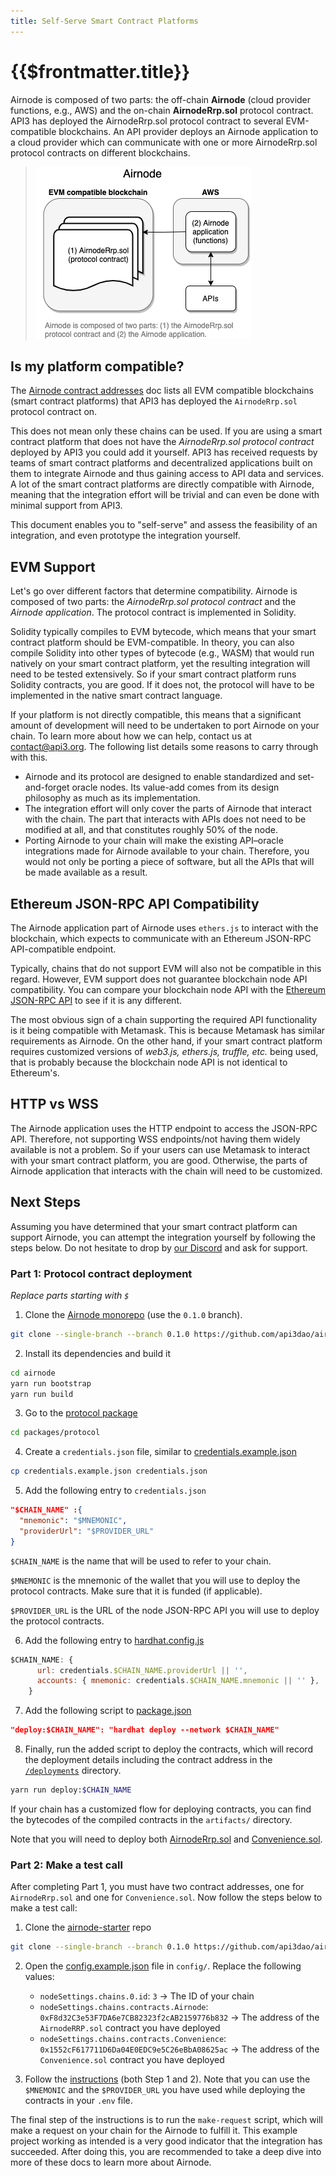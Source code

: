 ```yaml
---
title: Self-Serve Smart Contract Platforms
---
```


# {{$frontmatter.title}}

<TocHeader />
<TOC class="table-of-contents" :include-level="[2,3]" />

Airnode is composed of two parts: the off-chain **Airnode** (cloud provider functions, e.g., AWS) and the on-chain **AirnodeRrp.sol** protocol contract. API3 has deployed the AirnodeRrp.sol protocol contract to several EVM-compatible blockchains. An API provider deploys an Airnode application to a cloud provider which can communicate with one or more AirnodeRrp.sol protocol contracts on different blockchains.

> ![2-parts](../assets/images/airnode-is-2-parts.png)

## Is my platform compatible?

The [Airnode contract addresses](../reference/airnode-addresses.md) doc lists all EVM compatible blockchains (smart contract platforms) that API3 has deployed the `AirnodeRrp.sol` protocol contract on.

This does not mean only these chains can be used. If you are using a smart contract platform that does not have the _AirnodeRrp.sol protocol contract_ deployed by API3 you could add it yourself. API3 has received requests by teams of smart contract platforms and decentralized applications built on them to integrate Airnode and thus gaining access to API data and services. A lot of the smart contract platforms are directly compatible with Airnode, meaning that the integration effort will be trivial and can even be done with minimal support from API3.

This document enables you to "self-serve" and assess the feasibility of an integration, and even prototype the integration yourself. 

## EVM Support

Let's go over different factors that determine compatibility. Airnode is composed of two parts: the _AirnodeRrp.sol protocol contract_ and the _Airnode application_. The protocol contract is implemented in Solidity.

Solidity typically compiles to EVM bytecode, which means that your smart contract platform should be EVM-compatible. In theory, you can also compile Solidity into other types of bytecode (e.g., WASM) that would run natively on your smart contract platform, yet the resulting integration will need to be tested extensively. So if your smart contract platform runs Solidity contracts, you are good.
If it does not, the protocol will have to be implemented in the native smart contract language.

If your platform is not directly compatible, this means that a significant amount of development will need to be undertaken to port Airnode on your chain. To learn more about how we can help, contact us at contact@api3.org. The following list details some reasons to carry through with this.

- Airnode and its protocol are designed to enable standardized and set-and-forget oracle nodes. Its value-add comes from its design philosophy as much as its implementation.
- The integration effort will only cover the parts of Airnode that interact with the chain. The part that interacts with APIs does not need to be modified at all, and that constitutes roughly 50% of the node.
- Porting Airnode to your chain will make the existing API–oracle integrations made for Airnode available to your chain. Therefore, you would not only be porting a piece of software, but all the APIs that will be made available as a result.

## Ethereum JSON-RPC API Compatibility

The Airnode application part of Airnode uses `ethers.js` to interact with the blockchain, which expects to communicate with an Ethereum JSON-RPC API-compatible endpoint.

Typically, chains that do not support EVM will also not be compatible in this regard.
However, EVM support does not guarantee blockchain node API compatibility. You can compare your blockchain node API with the [ Ethereum JSON-RPC API](https://eth.wiki/json-rpc/API) to see if it is any different.

The most obvious sign of a chain supporting the required API functionality is it being compatible with Metamask. This is because Metamask has similar requirements as Airnode. On the other hand, if your smart contract platform requires customized versions of _web3.js, ethers.js, truffle, etc._ being used, that is probably because the blockchain node API is not identical to Ethereum's.

## HTTP vs WSS

The Airnode application uses the HTTP endpoint to access the JSON-RPC API. Therefore, not supporting WSS endpoints/not having them widely available is not a problem. So if your users can use Metamask to interact with your smart contract platform, you are good. Otherwise, the parts of Airnode application that interacts with the chain will need to be customized.

## Next Steps

Assuming you have determined that your smart contract platform can support Airnode, you can attempt the integration yourself by following the steps below. Do not hesitate to drop by [our Discord](https://discord.gg/qnRrcfnm5W) and ask for support.

### Part 1: Protocol contract deployment

*Replace parts starting with `$`*

1. Clone the [Airnode monorepo](https://github.com/api3dao/airnode) (use the `0.1.0` branch).

```sh
git clone --single-branch --branch 0.1.0 https://github.com/api3dao/airnode.git
```

2. Install its dependencies and build it

```sh
cd airnode
yarn run bootstrap
yarn run build
```

3. Go to the [protocol package](https://github.com/api3dao/airnode/tree/pre-alpha/packages/protocol)

```sh
cd packages/protocol
```

4. Create a `credentials.json` file, similar to [credentials.example.json](https://github.com/api3dao/airnode/blob/pre-alpha/packages/protocol/credentials.example.json)

```sh
cp credentials.example.json credentials.json
```

5. Add the following entry to `credentials.json`

```json
"$CHAIN_NAME" :{
  "mnemonic": "$MNEMONIC",
  "providerUrl": "$PROVIDER_URL"
}
```

`$CHAIN_NAME` is the name that will be used to refer to your chain.

`$MNEMONIC` is the mnemonic of the wallet that you will use to deploy the protocol contracts.
Make sure that it is funded (if applicable).

`$PROVIDER_URL` is the URL of the node JSON-RPC API you will use to deploy the protocol contracts.

6. Add the following entry to [hardhat.config.js](https://github.com/api3dao/airnode/blob/pre-alpha/packages/protocol/hardhat.config.js)

```js
$CHAIN_NAME: {
      url: credentials.$CHAIN_NAME.providerUrl || '',
      accounts: { mnemonic: credentials.$CHAIN_NAME.mnemonic || '' },
    }
```

7. Add the following script to [package.json](https://github.com/api3dao/airnode/blob/pre-alpha/packages/protocol/package.json)

```json
"deploy:$CHAIN_NAME": "hardhat deploy --network $CHAIN_NAME"
```

8. Finally, run the added script to deploy the contracts, which will record the deployment details including the contract address in the [`/deployments`](https://github.com/api3dao/airnode/tree/pre-alpha/packages/protocol/deployments) directory.

```sh
yarn run deploy:$CHAIN_NAME
```

If your chain has a customized flow for deploying contracts, you can find the bytecodes of the compiled contracts in the `artifacts/` directory.

Note that you will need to deploy both [AirnodeRrp.sol](../reference/concepts/general-structure.md#airnoderrp-sol) and [Convenience.sol](../reference/concepts/general-structure.md#convenience-sol).

### Part 2: Make a test call

After completing Part 1, you must have two contract addresses, one for `AirnodeRrp.sol` and one for `Convenience.sol`.
Now follow the steps below to make a test call:

1. Clone the [airnode-starter](https://github.com/api3dao/airnode-starter/tree/pre-alpha) repo

```sh
git clone --single-branch --branch 0.1.0 https://github.com/api3dao/airnode-starter.git
```

2. Open the [config.example.json](https://github.com/api3dao/airnode-starter/blob/pre-alpha/config/config.example.json) file in `config/`.
Replace the following values:

    - `nodeSettings.chains.0.id`: `3` -> The ID of your chain
    - `nodeSettings.chains.contracts.Airnode`: `0xF8d32C3e53F7DA6e7CB82323f2cAB2159776b832` -> The address of the `AirnodeRRP.sol` contract you have deployed
    - `nodeSettings.chains.contracts.Convenience`: `0x1552cF617711D6Da04E0EDC9e5C26eBbA08625ac` -> The address of the `Convenience.sol` contract you have deployed

3. Follow the [instructions](https://github.com/api3dao/airnode-starter/tree/pre-alpha#setup#setup) (both Step 1 and 2). Note that you can use the `$MNEMONIC` and the `$PROVIDER_URL` you have used while deploying the contracts in your `.env` file.

The final step of the instructions is to run the `make-request` script, which will make a request on your chain for the Airnode to fulfill it. This example project working as intended is a very good indicator that the integration has succeeded. After doing this, you are recommended to take a deep dive into more of these docs to learn more about Airnode.
